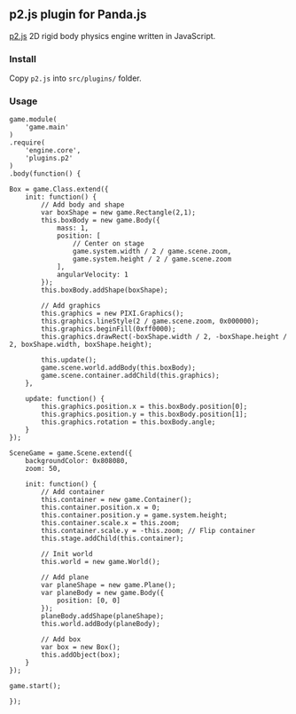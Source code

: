 ## p2.js plugin for Panda.js

[p2.js](https://github.com/schteppe/p2.js) 2D rigid body physics engine written in JavaScript.

### Install

Copy `p2.js` into `src/plugins/` folder.

### Usage

    game.module(
        'game.main'
    )
    .require(
        'engine.core',
        'plugins.p2'
    )
    .body(function() {

    Box = game.Class.extend({
        init: function() {
            // Add body and shape
            var boxShape = new game.Rectangle(2,1);
            this.boxBody = new game.Body({
                mass: 1,
                position: [
                    // Center on stage
                    game.system.width / 2 / game.scene.zoom,
                    game.system.height / 2 / game.scene.zoom
                ],
                angularVelocity: 1
            });
            this.boxBody.addShape(boxShape);

            // Add graphics
            this.graphics = new PIXI.Graphics();
            this.graphics.lineStyle(2 / game.scene.zoom, 0x000000);
            this.graphics.beginFill(0xff0000);
            this.graphics.drawRect(-boxShape.width / 2, -boxShape.height / 2, boxShape.width, boxShape.height);

            this.update();
            game.scene.world.addBody(this.boxBody);
            game.scene.container.addChild(this.graphics);
        },

        update: function() {
            this.graphics.position.x = this.boxBody.position[0];
            this.graphics.position.y = this.boxBody.position[1];
            this.graphics.rotation = this.boxBody.angle;
        }
    });

    SceneGame = game.Scene.extend({
        backgroundColor: 0x808080,
        zoom: 50,

        init: function() {
            // Add container
            this.container = new game.Container();
            this.container.position.x = 0;
            this.container.position.y = game.system.height;
            this.container.scale.x = this.zoom;
            this.container.scale.y = -this.zoom; // Flip container
            this.stage.addChild(this.container);

            // Init world
            this.world = new game.World();

            // Add plane
            var planeShape = new game.Plane();
            var planeBody = new game.Body({
                position: [0, 0]
            });
            planeBody.addShape(planeShape);
            this.world.addBody(planeBody);

            // Add box
            var box = new Box();
            this.addObject(box);
        }
    });

    game.start();

    });